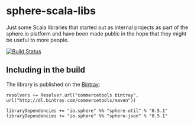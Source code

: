sphere-scala-libs
=================

Just some Scala libraries that started out as internal projects as part of the sphere.io platform and
have been made public in the hope that they might be useful to more people.

[![Build Status](https://travis-ci.org/commercetools/sphere-scala-libs.png)](https://travis-ci.org/commercetools/sphere-scala-libs)

## Including in the build

The library is published on the [Bintray](https://bintray.com/commercetools/maven):

    resolvers += Resolver.url("commercetools bintray", url("http://dl.bintray.com/commercetools/maven"))
    
    libraryDependencies += "io.sphere" %% "sphere-util" % "0.5.1"
    libraryDependencies += "io.sphere" %% "sphere-json" % "0.5.1"
    
    